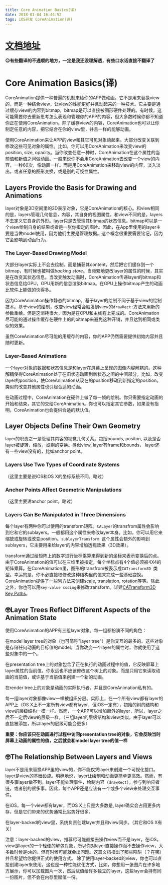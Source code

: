 ```yaml
---
title: Core Animation Basics(译)
date: 2018-01-04 16:44:52
tags: iOS开发 CoreAnimation(译)
---
```


# [文档地址](https://developer.apple.com/library/content/documentation/Cocoa/Conceptual/CoreAnimation_guide/CoreAnimationBasics/CoreAnimationBasics.html)

**😑有些翻译的不通顺的地方，一定是我还没理解透，有些口水话直接不翻译了**

# Core Animation Basics(译)

CoreAnimation提供一种普遍的机制来给你的APP做动画。它不是用来替换view的，而是一种结合view，让view的性能更好并且动起来的一种技术。它主要是通过缓存view的内容到bitmap，bitmap是可以直接被图形硬件处理的。有时候，这可能需要你去重新思考怎么表现和管理你的APP的内容，但大多数时候你都不知道你正在使用CoreAnimation。除了缓存view的内容，CoreAnimation也可以让你制定任意的内容，把它结合在你的view里，并且一样的能够动画。

使用CoreAnimation来让APP的view和其它可见对象动起来。大部分改变关联到修改这些可见对象的属性。比如，你可以用CoreAnimation来改变view的position, size, opacity。当你改变任意一种时，CoreAnimation在这个属性的当前值和新值之间做动画。一般来说你不会用CoreAnimation去改变一个view的内容，一秒60次，像动画一样。而是用CoreAnimation来移动view的内容，淡入淡出，或者任意的图形变换，或是别的可视性属性。


## Layers Provide the Basis for Drawing and Animations

layer对象是3D空间里的2D表示对象，它是CoreAnimation的核心。和view相同的是，layers管理几何信息，内容，其自身的视图属性。和view不同的是，layers不去定义它自身的外形。layer只是去管理其bitmap的状态信息。bitmap可以是一个view绘制自身的结果或者是一张你指定的图片。因此，在App里使用的layer主要是当做model使用，因为他们主要是管理数据。这个概念很重要需要铭记，因为它会影响到动画行为。


### The Layer-Based Drawing Model

大部分layer实际上不会去绘制。而是捕获其content，然后把它们缓存到一个bitmap，有时候也被叫做*backing store*。当频繁地更改layer的属性的时候，其实是在改变其状态信息。当改变触发动画时，CoreAnimation传递layer的bitmap和状态信息给GPU，GPU用新的信息渲染bitmap。在GPU上操作bitmap产生的动画比软件上能做的快得多。

因为CoreAnimation操作静态的bitmap，基于layer的绘制不同于基于view的绘制技术。基于view的绘制，改变view经常会触发到view的`drawRect:`方法来用新的参数重绘。但是这消耗很大，因为是在CPU和主线程上完成的。CoreAnimation尽可能的通过操作缓存在硬件上的的bitmap来避免这种开销，并且达到相同或类似的效果。

虽然CoreAnimation尽可能的用缓存的内容，你的APP仍然需要提供初始内容并且随时更新。

### Layer-Based Animations

一个layer对象的数据和状态信息是和layer在屏幕上呈现的图像内容解耦的。这种解耦使得CoreAnimation处于在旧状态动画到新状态之间的中间部分。比如，改变layer的position，使CoreAnimation从现在的position移动到新指定的position。类似的改变其他属性也引起合适的动画。

在动画过程中，CoreAnimation在硬件上做了每一帧的绘制。你只需要指定动画的开始和结束，其它的交给CoreAnimation。你也可以指定其它参数，如果没有指明，CoreAnimation也会提供合适的默认值。

## Layer Objects Define Their Own Geometry

layer的职责之一是管理其内容的视觉几何关系。包括bounds, positon, 以及是否layer被旋转，缩放，或别的变换。类似view, layer有frame和bounds， layer还有一些view没有的，比如anchor point。

### Layers Use Two Types of Coordinate Systems

（这里主要是说iOS和OS X的坐标系统不同，略过）

### Anchor Points Affect Geometric Manipulations

（这里主要讲anchor point，略过）

### Layers Can Be Manipulated in Three Dimensions

每个layer有两种你可以使用的transform矩阵。`CALayer`的transfrom属性会影响到它和它的sublayers。一般都用这个属性来修改layer本身。比如，你可以用它来缩放或旋转或改变position。`sublayerTransform `这个属性会额外的影响到sublayers，它主要用来给layer的内容增加透视效果（3D效果）。

transform通过给矩阵上的数字进行坐标乘算来得到新的坐标来表示变换后的点。由于CoreAnimation的值可以在三维里被指定，每个坐标点有4个值必须被4X4的矩阵乘算。在CoreAnimation里，图形的transfrom被表示成`CATransform3D `类型。幸运的是，你不必直接取修改这种结构里的值来完成一些基础变换。CoreAnimation提供了一些列方法来创建scale, translation, rotation等等。除此之外，你也可以用`key-value coding`来修改transform。详建[CATransform3D Key Paths](https://developer.apple.com/library/content/documentation/Cocoa/Conceptual/CoreAnimation_guide/Key-ValueCodingExtensions/Key-ValueCodingExtensions.html#//apple_ref/doc/uid/TP40004514-CH12-SW1)。

## 🤓Layer Trees Reflect Different Aspects of the Animation State

使用CoreAnimation的APP有三组layer对象。每一组都扮演不同的角色：

在model layer tree的对象（也可简称"layer tree"）是你交互的最多的。这些对象是存储任何动画的目标值的model。当你改变一个layer的属性时，你就使用了这些对象中的一个。

在presentation tree上的对象包含了正在执行的动画过程中的值，它反映屏幕上layer属性的当前值。你永远也不应该修改这个树上的对象。而是只用它来读取动画的当前值，或许基于当前值来创建一个新的动画。

在render tree上的对象是动画的实际执行者，并且是CoreAnimation私有的。

每一组layer对象都像view一样被组织分层。实际上，在一个所有view都有layer的APP上（OS X上不一定所有view都有layer，但iOS一定有），初始的树的结构和view的层级结构一模一样。然而，一个APP可以增加额外的layer，所以，layer之后不一定后view的层级一样。（三组layer的层级结构和view类似，由于layer可以直接被添加，所以layer的层级可能会更多）

**重要：你应该只在动画进行过程中访问presentation tree的对象，它会反映当时屏幕上动画的属性的值，之后就会和model layer tree的值一样**

## 🤓The Relationship Between Layers and Views

layer不是用来替换APP里的view的，你不能仅凭layer来创建一个可视化接口。layer是view的基础设施。明确地说，layer让绘制和动画更简单更高效。然而，有很多事layer做不到。layer不能处理事件，绘制内容（`drawRect`），参与到响应者链，或者别的很多事。因此，每个APP还是应该有一个或多个view来处理交互事件。

在iOS，每一个view都有layer，而OS X上只是大多数是, layer确实会占用更多内存，但是它们带来的优势通常比劣势好很多。

在layer-backed的view里，系统负责创建layer并且和view同步。（其它和OS X有关）

注意：layer-backed的view，推荐尽可能直接去操作view而不是layer。在iOS，view是layer的一个轻便的解包对象，所以你对layer直接操作而不去操作view，大多数时候是ok的。但有时候可能就会出问题。这篇文档指出了那些陷阱（？在哪）并且希望给你提供正式的使用方式。
除了使用layer-backed的view，你也可以直接创建layer来使用，这也是一种性能优化方式，比如，你想用一张图片在许多地方展示，你可以加载图片一次，然后赋值给许多独立的layer，这些layer会持有同一份图片，但不会在内存里赋值一份。
